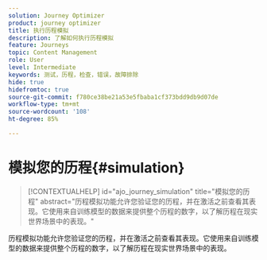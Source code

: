 ```yaml
---
solution: Journey Optimizer
product: journey optimizer
title: 执行历程模拟
description: 了解如何执行历程模拟
feature: Journeys
topic: Content Management
role: User
level: Intermediate
keywords: 测试，历程，检查，错误，故障排除
hide: true
hidefromtoc: true
source-git-commit: f780ce38be21a53e5fbaba1cf373bdd9db9d07de
workflow-type: tm+mt
source-wordcount: '108'
ht-degree: 85%

---
```


# 模拟您的历程{#simulation}

>[!CONTEXTUALHELP]
>id="ajo_journey_simulation"
>title="模拟您的历程"
>abstract="历程模拟功能允许您验证您的历程，并在激活之前查看其表现。它使用来自训练模型的数据来提供整个历程的数字，以了解历程在现实世界场景中的表现。"

历程模拟功能允许您验证您的历程，并在激活之前查看其表现。它使用来自训练模型的数据来提供整个历程的数字，以了解历程在现实世界场景中的表现。